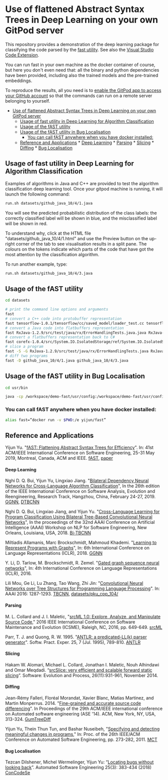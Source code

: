 # Use of flattened Abstract Syntax Trees in Deep Learning on your own GitPod server

This repository provides a demonstration of the deep learning package for classifying the code parsed by the [fast
utility](https://cloud.docker.com/u/yijun/repository/docker/yijun/fast). See also the [Visual Studio Code Extension](https://github.com/yijunyu/vscode-fast).

You can run fast in your own machine as the docker container of course, but here you don't even need that: all the binary and python dependencies have been provided, including also the trained models and the pre-trained embeddings.

To reproduce the results, all you need is to [enable the GitPod app to access your GitHub account](https://gitpod.io/#https://github.com/yijunyu/demo-vscode-fast) so that the commands can run on a remote server belonging to yourself.

<!--ts-->
   * [Use of flattened Abstract Syntax Trees in Deep Learning on your own GitPod server](#use-of-flattened-abstract-syntax-trees-in-deep-learning-on-your-own-gitpod-server)
      * [Usage of fast utility in Deep Learning for Algorithm Classification](#usage-of-fast-utility-in-deep-learning-for-algorithm-classification)
      * [Usage of the fAST utility](#usage-of-the-fast-utility)
      * [Usage of the fAST utility in Bug Localisation](#usage-of-the-fast-utility-in-bug-localisation)
         * [You can call fAST anywhere when you have docker installed:](#you-can-call-fast-anywhere-when-you-have-docker-installed)
      * [Reference and Applications](#reference-and-applications)
            * [Deep Learning](#deep-learning)
            * [Parsing](#parsing)
            * [Slicing](#slicing)
            * [Diffing](#diffing)
            * [Bug Localisation](#bug-localisation)

<!-- Added by: yy66, at: Sun May 19 20:25:23 BST 2019 -->

<!--te-->

## Usage of fast utility in Deep Learning for Algorithm Classification
Examples of algorithms in Java and C++ are provided to test the algorithm classification deep learning tool. Once your
gitpod machine is running, it will launch the following command:
```bash
run.sh datasets/github_java_10/4/1.java
```

You will see the predicted probabilistic distribution of the class labels: the correctly classified label
will be shown in blue, and the misclassified label will be shown in red.

To understand why, click at the HTML file "datasets/github_java_10/4/1.html" and use the
Preview button on the up-right corner of the tab to see visualisation results
in a split pane.  The colours on the tokens indicate which parts of the code
that have got the most attention by the classification algorithm.

To run another example, type:
```bash
run.sh datasets/github_java_10/4/3.java
```

## Usage of the fAST utility

```bash
cd datasets

# print the command line options and arguments
fast
# convert a C++ code into protobuffer representation
fast tensorflow-1.0.1/tensorflow/cc/saved_model/loader_test.cc tensorflow-1.0.1/tensorflow/cc/saved_model/loader_test.cc.pb
# convert a Java code into flatbuffers representation
fast RxJava-1.2.9/src/test/java/rx/ErrorHandlingTests.java.java RxJava-1.2.9/src/test/java/rx/ErrorHandlingTests.java.fbs
# convert a flatbuffers representation back to C#
fast corefx-1.0.4/src/System.IO.IsolatedStorage/ref/System.IO.IsolatedStorage.cs.fbs corefx-1.0.4/src/System.IO.IsolatedStorage/ref/System.IO.IsolatedStorage.cs
# slice a program
fast -S -G RxJava-1.2.9/src/test/java/rx/ErrorHandlingTests.java RxJava-1.2.9/src/test/java/rx/ErrorHandlingTests-ggnn.fbs
# diff two programs
fast -D github_java_10/4/1.java github_java_10/4/3.java
```

## Usage of the fAST utility in Bug Localisation

```bash
cd usr/bin

java -cp /workspace/demo-fast/usr/config:/workspace/demo-fast/usr/config/lic:/workspace/demo-fast/usr/lib/ConCodeSe-1.0.0.jar com.concodese.ConCodeSeJettyServerStarter SERVER_PORT=8081
```

### You can call fAST anywhere when you have docker installed:
```bash
alias fast=”docker run -v $PWD:/e yijun/fast”
```

## Reference and Applications

Yijun Yu. "[fAST: Flattening Abstract Syntax Trees for Efficiency](http://oro.open.ac.uk/59268/)". In: 41st ACM/IEEE International Conference on Software Engineering, 25-31 May 2019, Montreal, Canada, ACM and IEEE.
[fAST](https://github.com/yijunyu/demo-fast), [paper](http://oro.open.ac.uk/59268)

#### Deep Learning
Nghi D. Q. Bui, Yijun Yu, Lingxiao Jiang. "[Bilateral Dependency Neural Networks for Cross-Language Algorithm Classification](https://bdqnghi.github.io/files/SANER_2019_bilateral_dependency.pdf)", In the 26th edition of the IEEE International Conference on Software Analysis, Evolution and Reengineering, Research Track, Hangzhou, China, February 24-27, 2019.
[GGNN](https://github.com/bdqnghi/ggnn.tensorflow), [DTBCNN](https://github.com/bdqnghi/tbcnn-attention)

Nghi D. Q. Bui, Lingxiao Jiang, and Yijun Yu. "[Cross-Language Learning for Program Classification Using Bilateral Tree-Based Convolutional Neural Networks](https://bdqnghi.github.io/files/AAAI_18_cross_language_learning.pdf)", In the proceedings of the 32nd AAAI Conference on Artificial Intelligence (AAAI) Workshop on NLP for Software Engineering, New Orleans, Louisiana, USA, 2018.
[Bi-TBCNN](https://github.com/bdqnghi/bi-tbcnn)

Miltiadis Allamanis, Marc Brockschmidt, Mahmoud Khademi. "[Learning to Represent Programs with Graphs](https://arxiv.org/abs/1711.00740)", In: 6th International Conference on Language Representations (ICLR), 2018.
[GGNN](https://github.com/microsoft/gated-graph-neural-network-samples)

Y. Li, D. Tarlow, M. Brockschmidt, R. Zemel. "[Gated graph sequence neural networks](https://arxiv.org/abs/1511.05493)", In: 4th International Conference on Language Representations (ICLR), 2016.

Lili Mou, Ge Li, Lu Zhang, Tao Wang, Zhi Jin: "[Convolutional Neural Networks over Tree Structures for Programming Language Processing](https://arxiv.org/abs/1409.5718)". In: AAAI 2016: 1287-1293.
[TBCNN](https://github.com/bdqnghi/tbcnn-attention), [datasets/pku_cpp_104/](https://sites.google.com/site/treebasedcnn/)

#### Parsing

M. L. Collard and J. I. Maletic, "[srcML 1.0: Explore, Analyze, and Manipulate Source Code](https://ieeexplore.ieee.org/document/7816536)," 2016 IEEE International Conference on Software Maintenance and Evolution (ICSME), Raleigh, NC, 2016, pp. 649-649. [srcML](https://www.srcml.org/)

Parr, T. J. and Quong, R. W. 1995. "[ANTLR: a predicated-LL(k) parser generator](http://dx.doi.org/10.1002/spe.4380250705)". Softw. Pract. Exper. 25, 7 (Jul. 1995), 789-810. [ANTLR](https://www.antlr.org/)

#### Slicing
Hakam W. Alomari, Michael L. Collard, Jonathan I. Maletic,  Nouh Alhindawi and  Omar Meqdadi. “[srcSlice: very efficient and scalable forward static slicing](https://doi.org/10.1002/smr.1651)”. Software: Evolution and Process, 26(11):931-961, November 2014.

#### Diffing
Jean-Rémy Falleri, Floréal Morandat, Xavier Blanc, Matias Martinez, and Martin Monperrus. 2014. "[Fine-grained and accurate source code differencing](http://doi.acm.org/10.1145/2642937.2642982)". In Proceedings of the 29th ACM/IEEE international conference on Automated software engineering (ASE '14). ACM, New York, NY, USA, 313-324. [GumTreeDiff](https://github.com/GumTreeDiff/gumtree)

Yijun Yu, Thein Thun Tun, and Bashar Nuseibeh, "[Specifying and detecting meaningful changes in programs](http://oro.open.ac.uk/29450/)," In: Proc. of the 26th IEEE/ACM Conference on Automated Software Engineering, pp. 273-282, 2011. [MCT](https://github.com/yijunyu/meaningful-changes)

#### Bug Localisation
Tezcan Dilshener, Michel Wermelinger, Yijun Yu: “[Locating bugs without looking back](http://oro.open.ac.uk/51576)”. Automated Software Engineering 25(3): 383-434 (2018) [ConCodeSe](http://concodese.com)
